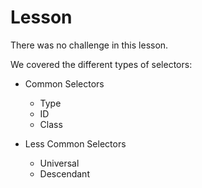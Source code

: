 # Lesson

There was no challenge in this lesson.

We covered the different types of selectors:

- Common Selectors

    - Type
    - ID 
    - Class

- Less Common Selectors

    - Universal
    - Descendant
